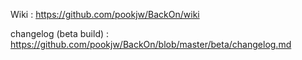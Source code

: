 Wiki : https://github.com/pookjw/BackOn/wiki

changelog (beta build) : https://github.com/pookjw/BackOn/blob/master/beta/changelog.md